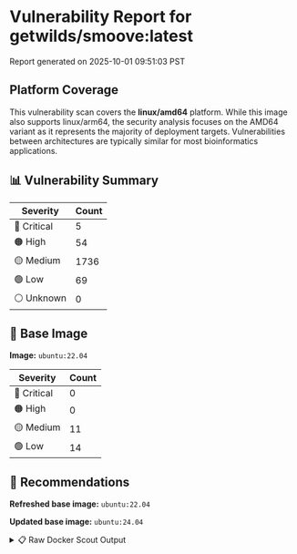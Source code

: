 # Vulnerability Report for getwilds/smoove:latest

Report generated on 2025-10-01 09:51:03 PST

## Platform Coverage

This vulnerability scan covers the **linux/amd64** platform. While this image also supports linux/arm64, the security analysis focuses on the AMD64 variant as it represents the majority of deployment targets. Vulnerabilities between architectures are typically similar for most bioinformatics applications.

## 📊 Vulnerability Summary

| Severity | Count |
|----------|-------|
| 🔴 Critical | 5 |
| 🟠 High | 54 |
| 🟡 Medium | 1736 |
| 🟢 Low | 69 |
| ⚪ Unknown | 0 |

## 🐳 Base Image

**Image:** `ubuntu:22.04`

| Severity | Count |
|----------|-------|
| 🔴 Critical | 0 |
| 🟠 High | 0 |
| 🟡 Medium | 11 |
| 🟢 Low | 14 |

## 🔄 Recommendations

**Refreshed base image:** `ubuntu:22.04`

**Updated base image:** `ubuntu:24.04`

<details>
<summary>📋 Raw Docker Scout Output</summary>

```text
Target               │  getwilds/smoove:latest  │    5C    54H   1736M    69L   
    digest             │  0e11696c630c                    │                               
  Base image           │  ubuntu:22.04                    │    0C     0H    11M    14L    
  Refreshed base image │  ubuntu:22.04                    │    0C     0H     4M    13L    
                       │                                  │                  -7     -1    
  Updated base image   │  ubuntu:24.04                    │    0C     0H     5M     6L    
                       │                                  │                  -6     -8    

What's next:
    View vulnerabilities → docker scout cves getwilds/smoove:latest
    View base image update recommendations → docker scout recommendations getwilds/smoove:latest
    Include policy results in your quickview by supplying an organization → docker scout quickview getwilds/smoove:latest --org <organization>
```
</details>
